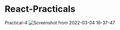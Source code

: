 # React-Practicals
Practical-4
![Screenshot from 2022-03-04 16-37-47](https://user-images.githubusercontent.com/97082690/156752645-6ac9613c-08dd-4ce1-ba14-e914d5bb0541.png)
